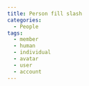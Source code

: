 ```yaml
---
title: Person fill slash
categories:
  - People
tags:
  - member
  - human
  - individual
  - avatar
  - user
  - account
---
```

